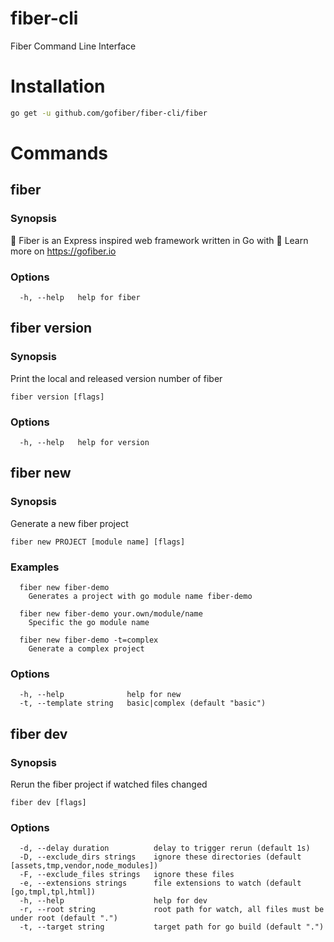 # fiber-cli
Fiber Command Line Interface

# Installation
```bash
go get -u github.com/gofiber/fiber-cli/fiber
```

# Commands
## fiber
### Synopsis

🚀 Fiber is an Express inspired web framework written in Go with 💖
 Learn more on https://gofiber.io

### Options

```
  -h, --help   help for fiber
```

## fiber version
### Synopsis

Print the local and released version number of fiber

```
fiber version [flags]
```

### Options

```
  -h, --help   help for version
```

## fiber new
### Synopsis

Generate a new fiber project

```
fiber new PROJECT [module name] [flags]
```

### Examples

```
  fiber new fiber-demo
    Generates a project with go module name fiber-demo

  fiber new fiber-demo your.own/module/name
    Specific the go module name

  fiber new fiber-demo -t=complex
    Generate a complex project
```

### Options

```
  -h, --help              help for new
  -t, --template string   basic|complex (default "basic")
```

## fiber dev
### Synopsis

Rerun the fiber project if watched files changed

```
fiber dev [flags]
```

### Options

```
  -d, --delay duration          delay to trigger rerun (default 1s)
  -D, --exclude_dirs strings    ignore these directories (default [assets,tmp,vendor,node_modules])
  -F, --exclude_files strings   ignore these files
  -e, --extensions strings      file extensions to watch (default [go,tmpl,tpl,html])
  -h, --help                    help for dev
  -r, --root string             root path for watch, all files must be under root (default ".")
  -t, --target string           target path for go build (default ".")
```
